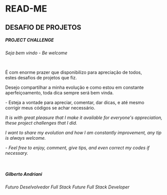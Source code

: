 # READ-ME

## DESAFIO DE PROJETOS

##### PROJECT CHALLENGE

*Seja bem vindo*  - *Be welcome*

<br>

<p>É com enorme prazer que disponibilizo para apreciação de todos,<br> 
estes desafios de projetos que fiz.

<p>Desejo compartilhar a minha evolução e como estou em constante<br>
aperfeiçoamento, toda dica sempre será bem vinda.

<p>- Esteja a vontade para apreciar, comentar, dar dicas, e até mesmo <br>
corrigir meus códigos se achar necessário.

<br>


*<p>It is with great pleasure that I make it available for everyone's appreciation,
these project challenges that I did. </p>*

*<p>I want to share my evolution and how I am constantly
improvement, any tip is always welcome. </p>*

*<p>- Feel free to enjoy, comment, give tips, and even 
correct my codes if necessary. </p>*

<br>

##### Gilberto Andriani

*Futuro Deselvolvedor Full Stack*
*Future Full Stack Developer*
